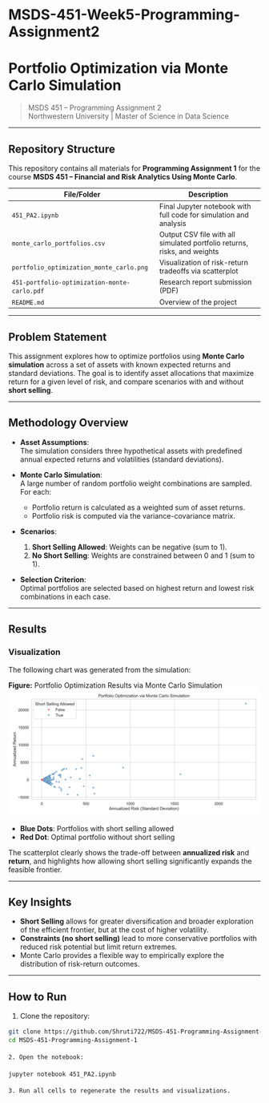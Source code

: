 # MSDS-451-Week5-Programming-Assignment2

#  Portfolio Optimization via Monte Carlo Simulation

> MSDS 451 – Programming Assignment 2  
> Northwestern University | Master of Science in Data Science  
---

##  Repository Structure

This repository contains all materials for **Programming Assignment 1** for the course **MSDS 451 – Financial and Risk Analytics Using Monte Carlo**.

| File/Folder                | Description                                                                 |
|---------------------------|-----------------------------------------------------------------------------|
| `451_PA2.ipynb`           | Final Jupyter notebook with full code for simulation and analysis          |
| `monte_carlo_portfolios.csv` | Output CSV file with all simulated portfolio returns, risks, and weights  |
| `portfolio_optimization_monte_carlo.png` | Visualization of risk-return tradeoffs via scatterplot         |
| `451-portfolio-optimization-monte-carlo.pdf` | Research report submission (PDF)                                 |
| `README.md`               | Overview of the project                                                     |

---

##  Problem Statement

This assignment explores how to optimize portfolios using **Monte Carlo simulation** across a set of assets with known expected returns and standard deviations. The goal is to identify asset allocations that maximize return for a given level of risk, and compare scenarios with and without **short selling**.

---

##  Methodology Overview

- **Asset Assumptions**:  
  The simulation considers three hypothetical assets with predefined annual expected returns and volatilities (standard deviations).

- **Monte Carlo Simulation**:  
  A large number of random portfolio weight combinations are sampled. For each:
  - Portfolio return is calculated as a weighted sum of asset returns.
  - Portfolio risk is computed via the variance-covariance matrix.

- **Scenarios**:
  1. **Short Selling Allowed**: Weights can be negative (sum to 1).
  2. **No Short Selling**: Weights are constrained between 0 and 1 (sum to 1).

- **Selection Criterion**:  
  Optimal portfolios are selected based on highest return and lowest risk combinations in each case.

---

##  Results

### Visualization

The following chart was generated from the simulation:

 **Figure:** Portfolio Optimization Results via Monte Carlo Simulation  
![Portfolio Optimization Chart](portfolio_optimization_monte_carlo.png)

- **Blue Dots**: Portfolios with short selling allowed  
- **Red Dot**: Optimal portfolio without short selling  

The scatterplot clearly shows the trade-off between **annualized risk** and **return**, and highlights how allowing short selling significantly expands the feasible frontier.

---

##  Key Insights

- **Short Selling** allows for greater diversification and broader exploration of the efficient frontier, but at the cost of higher volatility.
- **Constraints (no short selling)** lead to more conservative portfolios with reduced risk potential but limit return extremes.
- Monte Carlo provides a flexible way to empirically explore the distribution of risk-return outcomes.

---

##  How to Run

1. Clone the repository:

```bash
git clone https://github.com/Shruti722/MSDS-451-Programming-Assignment-1.git
cd MSDS-451-Programming-Assignment-1

2. Open the notebook:

jupyter notebook 451_PA2.ipynb

3. Run all cells to regenerate the results and visualizations.

```

